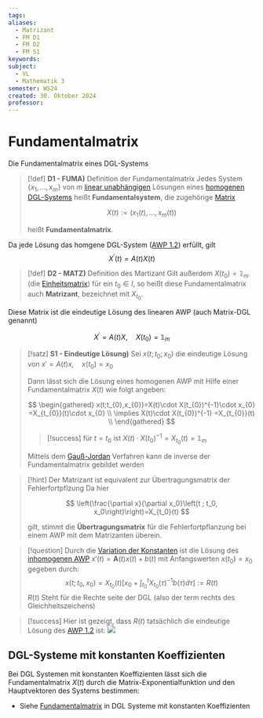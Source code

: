 ```yaml
---
tags: 
aliases:
  - Matrizant
  - FM D1
  - FM D2
  - FM S1
keywords: 
subject:
  - VL
  - Mathematik 3
semester: WS24
created: 30. Oktober 2024
professor:
---
```

 

# Fundamentalmatrix

Die Fundamentalmatrix eines DGL-Systems

> [!def] **D1 - FUMA)** Definition der Fundamentalmatrix
> Jedes System $\left\{x_1, \ldots, x_m\right\}$ von $m$ [linear unabhängigen](Algebra/Lineare%20Abhängigkeit.md) Lösungen eines [homogenen DGL-Systems](../Lineare%20DGL-Systeme%201.%20Ordnung.md#^AWP1-2) heißt **Fundamentalsystem**, die zugehörige [Matrix](Algebra/Matrix.md)
> 
> $$
> X(t):=\left(x_1(t), \ldots, x_m(t)\right)
> $$
> 
> heißt **Fundamentalmatrix**.


Da jede Lösung das homgene DGL-System ([AWP 1.2](../Lineare%20DGL-Systeme%201.%20Ordnung.md#^AWP1-2)) erfüllt, gilt
$$
X^{\prime}(t)=A(t) X(t)
$$

> [!def] **D2 - MATZ)** Definition des Martizant
> Gilt außerdem $X\left(t_0\right)=\mathbb{1}_m$ (die [Einheitsmatrix](Algebra/Einheitsmatrix.md)) für ein $t_0 \in I$, so heißt diese Fundamentalmatrix auch **Matrizant**, bezeichnet mit $X_{t_0}$.
> 


Diese Matrix ist die eindeutige Lösung des linearen AWP (auch Matrix-DGL genannt)

$$
X^{\prime}=A(t) X, \quad X\left(t_0\right)=\mathbb{1}_m
$$

> [!satz] **S1 - Eindeutige Lösung)** Sei $x(t;t_{0};x_{0})$ die eindeutige Lösung von $x'=A(t)x,\quad x(t_{0}) = x_{0}$
> 
> Dann lässt sich die Lösung eines homogenen AWP mit Hilfe einer Fundamentalmatrix $X(t)$ wie folgt angeben:
> 
> $$
> \begin{gathered}
> x(t;t_{0},x_{0})=X(t)\cdot X(t_{0})^{-1}\cdot x_{0} =X_{t_{0}}(t)\cdot x_{0} \\ \implies X(t)\cdot X(t_{0})^{-1} =X_{t_{0}}(t) \\
> \end{gathered}
> $$
> 
> > [!success] für $t=t_{0}$ ist $X(t)\cdot X(t_{0})^{-1}=X_{t_{0}}(t)=\mathbb{1}_{m}$
> 
> Mittels dem [Gauß-Jordan](Algebra/Gauß-Jordan-Verfahren.md) Verfahren kann de inverse der Fundamentalmatrix gebildet werden
> 


> [!hint] Der Matrizant ist equivalent zur Übertragungsmatrix der Fehlerfortpflzung
> Da hier
> 
> $$
> \left(\frac{\partial x}{\partial x_0}\left(t ; t_0, x_0\right)\right)=X_{t_0}(t)
> $$
> 
> gilt, stimmt die **Übertragungsmatrix** für die Fehlerfortpflanzung bei einem AWP mit dem Matrizanten überein.

> [!question] Durch die [Variation der Konstanten](Analysis/Variation%20der%20Konstanten.md) ist die Lösung des [inhomogenen AWP](../Lineare%20DGL-Systeme%201.%20Ordnung.md#^AWP1-1) $x'(t)=\mathbf{A}(t)x(t)+b(t)$ mit Anfangswerten $x(t_{0})=x_{0}$ gegeben durch: 
> $$x\left(t ; t_0, x_0\right)=X_{t_0}(t)\left[x_0+\int_{t_0}^t X_{t_0}(\tau)^{-1} b(\tau) d \tau\right]:=R(t)$$
> $R(t)$ Steht für die Rechte seite der DGL (also der term rechts des Gleichheitszeichens)

> [!success] Hier ist gezeigt, dass $R(t)$ tatsächlich die eindeutige Lösung des [AWP 1.2](Lineare%20DGL-Systeme%201.%20Ordnung.md) ist:
> ![](assets/Pasted%20image%2020241106135932.png)

## DGL-Systeme mit konstanten Koeffizienten

Bei DGL Systemen mit konstanten Koeffizienten lässt sich die Fundamentalmatrix $X(t)$ durch die Matrix-Exponentialfunktion und den Hauptvektoren des Systems bestimmen: 

- Siehe [Fundamentalmatrix](Lineare%20DGL-Systeme%201.%20Ordung%20mit%20konstanten%20Koeffizienten.md#Fundamentalmatrix) in DGL Systeme mit konstanten Koeffizienten
